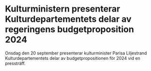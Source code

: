 # Kulturministern presenterar Kulturdepartementets delar av regeringens budgetproposition 2024

Onsdag den 20 september presenterar kulturminister Parisa Liljestrand Kulturdepartementets delar av budgetpropositionen för 2024 vid en pressträff.
